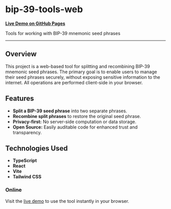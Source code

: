 # bip-39-tools-web

[**Live Demo on GitHub Pages**](https://peterhancock.github.io/bip-39-tools-web/)

Tools for working with BIP-39 mnemonic seed phrases

---

## Overview

This project is a web-based tool for splitting and recombining BIP-39 mnemonic seed phrases. The primary goal is to enable users to manage their seed phrases securely, without exposing sensitive information to the internet. All operations are performed client-side in your browser.

## Features

- **Split a BIP-39 seed phrase** into two separate phrases.
- **Recombine split phrases** to restore the original seed phrase.
- **Privacy-first:** No server-side computation or data storage.
- **Open Source:** Easily auditable code for enhanced trust and transparency.

## Technologies Used

- **TypeScript**
- **React**
- **Vite**
- **Tailwind CSS**

### Online

Visit the [live demo](https://peterhancock.github.io/bip-39-tools-web/) to use the tool instantly in your browser.
